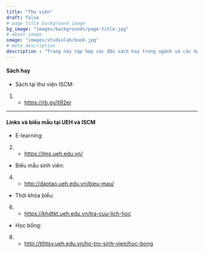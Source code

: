 ```yaml
---
title: "Thư viện"
draft: false
# page title background image
bg_image: "images/backgrounds/page-title.jpg"
# about image
image: "images/studiolab/book.jpg"
# meta description
description : "Trang này tập hợp các đầu sách hay trong ngành và các hướng dẫn cụ thể cho giảng viện, sinh viên và nhà nghiên cứu của ISCM khi làm đề tài nghiên cứu, đề tài tốt nghiệp.  "
---
```


#### Sách hay
- Sách tại thư viện ISCM: 
1. - https://rb.gy/ll92er    
*****
  
  #### Links và biểu mẫu tại UEH và ISCM
- E-learning: 
2. - https://lms.ueh.edu.vn/  
  

- Biểu mẫu sinh viên: 
4. - http://daotao.ueh.edu.vn/bieu-mau/  
  

  
  
- Thời khóa biểu: 
6. - https://khdtkt.ueh.edu.vn/tra-cuu-lich-hoc  
  

  
- Học bổng: 
8. - http://tthtsv.ueh.edu.vn/ho-tro-sinh-vien/hoc-bong  
